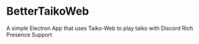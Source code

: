 # BetterTaikoWeb
A simple Electron App that uses Taiko-Web to play taiko with Discord Rich Presence Support
